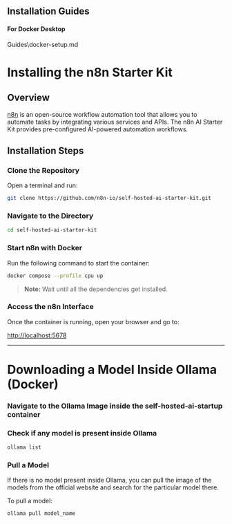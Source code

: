 ## Installation Guides

#### For Docker Desktop

Guides\docker-setup.md


# Installing the n8n Starter Kit

## Overview

[n8n](https://n8n.io/) is an open-source workflow automation tool that allows you to automate tasks by integrating various services and APIs. The n8n AI Starter Kit provides pre-configured AI-powered automation workflows.

## Installation Steps

### Clone the Repository

Open a terminal and run:

```sh
git clone https://github.com/n8n-io/self-hosted-ai-starter-kit.git
```

### Navigate to the Directory

```sh
cd self-hosted-ai-starter-kit
```

### Start n8n with Docker

Run the following command to start the container:

```sh
docker compose --profile cpu up
```

> **Note:** Wait until all the dependencies get installed.

### Access the n8n Interface

Once the container is running, open your browser and go to:

[http://localhost:5678](http://localhost:5678)

---

# Downloading a Model Inside Ollama (Docker)

### Navigate to the Ollama Image inside the self-hosted-ai-startup container

### Check if any model is present inside Ollama

```sh
ollama list
```

### Pull a Model

If there is no model present inside Ollama, you can pull the image of the models from the official website and search for the particular model there.

To pull a model:

```sh
ollama pull model_name
